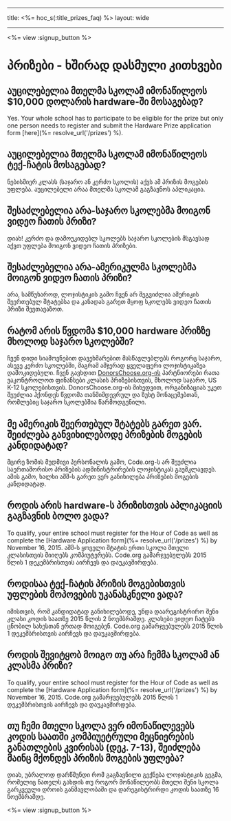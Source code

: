 * * *

title: <%= hoc_s(:title_prizes_faq) %> layout: wide

* * *

<%= view :signup_button %>

# პრიზები - ხშირად დასმული კითხვები

## აუცილებელია მთელმა სკოლამ იმონაწილეოს $10,000 დოლარის hardware-ში მოსაგებად?

Yes. Your whole school has to participate to be eligible for the prize but only one person needs to register and submit the Hardware Prize application form [here](%= resolve_url('/prizes') %).

## აუცილებელია მთელმა სკოლამ იმონაწილეოს ტექ-ჩატის მოსაგებად?

ნებისმიერ კლასს (საჯარო ან კერძო სკოლის) აქვს ამ პრიზის მოგების უფლება. აუცილებელი არაა მთელმა სკოლამ გაგზავნოს აპლიკაცია.

## შესაძლებელია არა-საჯარო სკოლებმა მოიგონ ვიდეო ჩათის პრიზი?

დიახ! კერძო და დამოუკიდებლ სკოლებს საჯარო სკოლების მსგავსად აქვთ უფლება მოიგონ ვიდეო ჩათის პრიზები.

## შესაძლებელია არა-ამერიკულმა სკოლებმა მოიგონ ვიდეო ჩათის პრიზი?

არა, სამწუხაროდ, ლოჯისტიკის გამო ჩვენ არ შეგვიძლია ამერიკის შეერთებულ შტატებსა და კანადას გარეთ მყოფ სკოლებს ვიდეო ჩათის პრიზი შევთავაზოთ.

## რატომ არის წვდომა $10,000 hardware პრიზზე მხოლოდ საჯარო სკოლებში?

ჩვენ დიდი სიამოვნებით დავეხმარებით მასწავლებლებს როგორც საჯარო, ასევე კერძო სკოლებში, მაგრამ ამჯერად ყველაფერი ლოჯისტიკაზეა დამოკიდებული. ჩვენ გავხდით [DonorsChoose.org-ის](http://donorschoose.org) პარტნიორები რათა ვაკონტროლოთ ფინანსები კლასის პრიზებისთვის, მხოლოდ საჯარო, US K-12 სკოლებისთვის. DonorsChoose.org-ის მიხედვით, ორგანიზაციას უკეთ შეუძლია ჰქონდეს წვდომა თანმიმდევრულ და ზუსტ მონაცემებთან, რომლებიც საჯარო სკოლებშია წარმოდგენილი.

## მე ამერიკის შეერთებულ შტატებს გარეთ ვარ. შეიძლება განვიხილებოდე პრიზების მოგების კანდიდატად?

მცირე ზომის მუდმივი პერსონალის გამო, Code.org-ს არ შეუძლია საერთაშორისო პრიზების ადმინისტრირების ლოჯისტიკას გაუმკლავდეს. ამის გამო, ხალხი აშშ-ს გარეთ ვერ განიხილება პრიზების მოგების კანდიდატად.

## როდის არის hardware-ს პრიზისთვის აპლიკაციის გაგზავნის ბოლო ვადა?

To qualify, your entire school must register for the Hour of Code as well as complete the [Hardware Application form](%= resolve_url('/prizes') %) by November 16, 2015. აშშ-ს ყოველი შტატის ერთი სკოლა მთელი კლასისთვის მიიღებს კომპიუტერებს. Code.org გამარჯვებულებს 2015 წლის 1 დეკემბრისთვის აირჩევს და დაუკავშირდება.

## როდისაა ტექ-ჩატის პრიზის მოგებისთვის უფლების მოპოვების უკანასკნელი ვადა?

იმისთვის, რომ კანდიდატად განიხილებოდე, უნდა დაარეგისტრირო შენი კლასი კოდის საათზე 2015 წლის 2 ნოემბრამდე. კლასები ვიდეო ჩატებს ცნობილ სახესთან ერთად მოიგებენ. Code.org გამარჯვებულებს 2015 წლის 1 დეკემბრისთვის აირჩევს და დაუკავშირდება.

## როდის შევიტყობ მოიგო თუ არა ჩემმა სკოლამ ან კლასმა პრიზი?

To qualify, your entire school must register for the Hour of Code as well as complete the [Hardware Application form](%= resolve_url('/prizes') %) by November 16, 2015. Code.org გამარჯვებულებს 2015 წლის 1 დეკემბრისთვის აირჩევს და დაუკავშირდება.

## თუ ჩემი მთელი სკოლა ვერ იმონაწილევებს კოდის საათში კომპიუეტრული მეცნიერების განათლების კვირისას (დეკ. 7-13), შეიძლება მაინც მქონდეს პრიზის მოგების უფლება?

დიახ, უბრალოდ დარწმუნდი რომ გაგზავნილი გექნება ლოჯისტიკის გეგმა, რომელიც ნათელს გახდის თუ როგორ მონაწილეობს მთელი შენი სკოლა გარკვეული დროის განმავლობაში და დარეგისტრირდი კოდის საათზე 16 ნოემბრამდე.

<%= view :signup_button %>